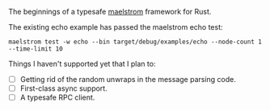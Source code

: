 The beginnings of a typesafe [maelstrom](https://github.com/jepsen-io/maelstrom) framework for Rust.

The existing echo example has passed the maelstrom echo test:

```
maelstrom test -w echo --bin target/debug/examples/echo --node-count 1 --time-limit 10
```

Things I haven't supported yet that I plan to:

- [ ] Getting rid of the random unwraps in the message parsing code.
- [ ] First-class async support.
- [ ] A typesafe RPC client.
